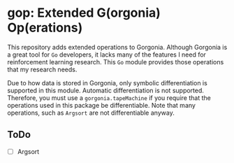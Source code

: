 # gop: Extended G(orgonia) Op(erations)

This repository adds extended operations to Gorgonia. Although Gorgonia
is a great tool for `Go` developers, it lacks many of the features I
need for reinforcement learning research. This `Go` module provides
those operations that my research needs.

Due to how data is stored in Gorgonia, only symbolic differentiation
is supported in this module. Automatic differentiation is not supported.
Therefore, you must use a `gorgonia.tapeMachine` if you require that
the operations used in this package be differentiable. Note that many
operations, such as `Argsort` are not differentiable anyway.

## ToDo

* [ ] Argsort
